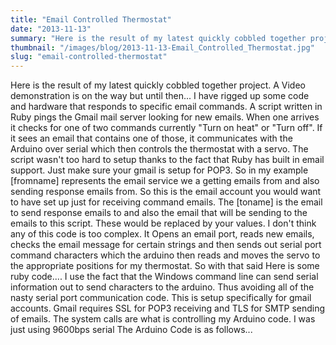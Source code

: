 ```yaml
---
title: "Email Controlled Thermostat"
date: "2013-11-13"
summary: "Here is the result of my latest quickly cobbled together project. A Video demonstration is on the way but until then... I have rigged up ..."
thumbnail: "/images/blog/2013-11-13-Email_Controlled_Thermostat.jpg"
slug: "email-controlled-thermostat"
---
```

Here is the result of my latest quickly cobbled together project. A Video demonstration is on the way but until then... I have rigged up some code and hardware that responds to specific email commands. A script written in Ruby pings the Gmail mail server looking for new emails. When one arrives it checks for one of two commands currently "Turn on heat" or "Turn off". If it sees an email that contains one of those, it communicates with the Arduino over serial which then controls the thermostat with a servo. The script wasn't too hard to setup thanks to the fact that Ruby has built in email support. Just make sure your gmail is setup for POP3. So in my example [fromname] represents the email service we a getting emails from and also sending response emails from. So this is the email account you would want to have set up just for receiving command emails. The [toname] is the email to send response emails to and also the email that will be sending to the emails to this script. These would be replaced by your values. I don't think any of this code is too complex. It Opens an email port, reads new emails, checks the email message for certain strings and then sends out serial port command characters which the arduino then reads and moves the servo to the appropriate positions for my thermostat. So with that said Here is some ruby code....
I use the fact that the Windows command line can send serial information out to send characters to the arduino. Thus avoiding all of the nasty serial port communication code. This is setup specifically for gmail accounts. Gmail requires SSL for POP3 receiving and TLS for SMTP sending of emails. The system calls are what is controlling my Arduino code. I was just using 9600bps serial The Arduino Code is as follows...